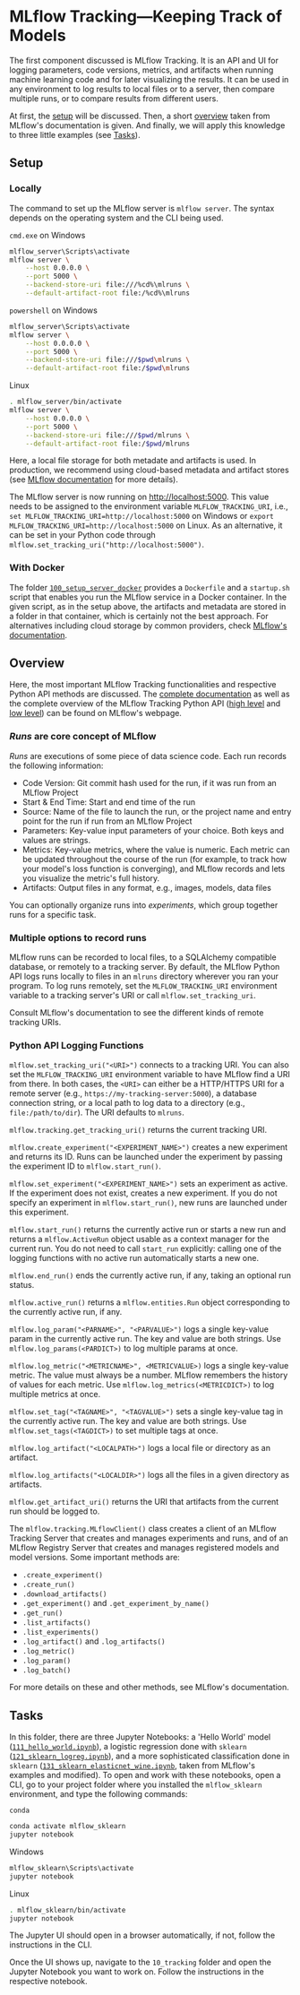# MLflow Tracking&mdash;Keeping Track of Models
The first component discussed is MLflow Tracking. It is an API and UI for logging parameters, code versions, metrics, and artifacts when running machine learning code and for later visualizing the results. It can be used in any environment to log results to local files or to a server, then compare multiple runs, or to compare results from different users.

At first, the [setup](#setup) will be discussed. Then, a short [overview](#overview) taken from MLflow's documentation is given. And finally, we will apply this knowledge to three little examples (see [Tasks](#tasks)).

## Setup
### Locally
The command to set up the MLflow server is `mlflow server`. The syntax depends on the operating system and the CLI being used.

`cmd.exe` on Windows
```bash
mlflow_server\Scripts\activate
mlflow server \
    --host 0.0.0.0 \
    --port 5000 \
    --backend-store-uri file:///%cd%\mlruns \
    --default-artifact-root file:/%cd%\mlruns
```
`powershell` on Windows
```bash
mlflow_server\Scripts\activate
mlflow server \
    --host 0.0.0.0 \
    --port 5000 \
    --backend-store-uri file:///$pwd\mlruns \
    --default-artifact-root file:/$pwd\mlruns
```
Linux
```bash
. mlflow_server/bin/activate
mlflow server \
    --host 0.0.0.0 \
    --port 5000 \
    --backend-store-uri file:///$pwd/mlruns \
    --default-artifact-root file:/$pwd/mlruns
```
Here, a local file storage for both metadate and artifacts is used. In production, we recommend using cloud-based metadata and artifact stores (see [MLflow documentation](https://www.mlflow.org/docs/latest/tracking.html#mlflow-tracking-servers) for more details). 

The MLflow server is now running on <http://localhost:5000>. This value needs to be assigned to the environment variable `MLFLOW_TRACKING_URI`, i.e., `set MLFLOW_TRACKING_URI=http://localhost:5000` on Windows or `export MLFLOW_TRACKING_URI=http://localhost:5000` on Linux. As an alternative, it can be set in your Python code through `mlflow.set_tracking_uri("http://localhost:5000")`.

### With Docker
The folder [`100_setup_server_docker`](./100_setup_server_docker) provides a `Dockerfile` and a `startup.sh` script that enables you run the MLflow service in a Docker container. In the given script, as in the setup above, the artifacts and metadata are stored in a folder in that container, which is certainly not the best approach. For alternatives including cloud storage by common providers, check [MLflow's documentation](https://mlflow.org/docs/latest/tracking.html#mlflow-tracking-servers).

## Overview
Here, the most important MLflow Tracking functionalities and respective Python API methods are discussed. The [complete documentation](https://www.mlflow.org/docs/latest/tracking.html) as well as the complete overview of the MLflow Tracking Python API ([high level](https://mlflow.org/docs/latest/python_api/mlflow.html) and [low level](https://www.mlflow.org/docs/latest/python_api/mlflow.tracking.html)) can be found on MLflow's webpage.

### *Runs* are core concept of MLflow
*Runs* are executions of some piece of data science code. Each run records the following information:
* Code Version: Git commit hash used for the run, if it was run from an MLflow Project
* Start & End Time: Start and end time of the run
* Source: Name of the file to launch the run, or the project name and entry point for the run if run from an MLflow Project
* Parameters: Key-value input parameters of your choice. Both keys and values are strings.
* Metrics: Key-value metrics, where the value is numeric. Each metric can be updated throughout the course of the run (for example, to track how your model's loss function is converging), and MLflow records and lets you visualize the metric's full history.
* Artifacts: Output files in any format, e.g., images, models, data files

You can optionally organize runs into *experiments*, which group together runs for a specific task.

### Multiple options to record runs
MLflow runs can be recorded to local files, to a SQLAlchemy compatible database, or remotely to a tracking server. By default, the MLflow Python API logs runs locally to files in an `mlruns` directory wherever you ran your program. To log runs remotely, set the `MLFLOW_TRACKING_URI` environment variable to a tracking server's URI or call `mlflow.set_tracking_uri`.

Consult MLflow's documentation to see the different kinds of remote tracking URIs.

### Python API Logging Functions
`mlflow.set_tracking_uri("<URI>")` connects to a tracking URI. You can also set the `MLFLOW_TRACKING_URI` environment variable to have MLflow find a URI from there. In both cases, the `<URI>` can either be a HTTP/HTTPS URI for a remote server (e.g., `https://my-tracking-server:5000`), a database connection string, or a local path to log data to a directory (e.g., `file:/path/to/dir`). The URI defaults to `mlruns`.

`mlflow.tracking.get_tracking_uri()` returns the current tracking URI.

`mlflow.create_experiment("<EXPERIMENT_NAME>")` creates a new experiment and returns its ID. Runs can be launched under the experiment by passing the experiment ID to `mlflow.start_run()`.

`mlflow.set_experiment("<EXPERIMENT_NAME>")` sets an experiment as active. If the experiment does not exist, creates a new experiment. If you do not specify an experiment in `mlflow.start_run()`, new runs are launched under this experiment.

`mlflow.start_run()` returns the currently active run or starts a new run and returns a `mlflow.ActiveRun` object usable as a context manager for the current run. You do not need to call `start_run` explicitly: calling one of the logging functions with no active run automatically starts a new one.

`mlflow.end_run()` ends the currently active run, if any, taking an optional run status.

`mlflow.active_run()` returns a `mlflow.entities.Run` object corresponding to the currently active run, if any.

`mlflow.log_param("<PARNAME>", "<PARVALUE>")` logs a single key-value param in the currently active run. The key and value are both strings. Use `mlflow.log_params(<PARDICT>)` to log multiple params at once.

`mlflow.log_metric("<METRICNAME>", <METRICVALUE>)` logs a single key-value metric. The value must always be a number. MLflow remembers the history of values for each metric. Use `mlflow.log_metrics(<METRICDICT>)` to log multiple metrics at once.

`mlflow.set_tag("<TAGNAME>", "<TAGVALUE>")` sets a single key-value tag in the currently active run. The key and value are both strings. Use `mlflow.set_tags(<TAGDICT>)` to set multiple tags at once.

`mlflow.log_artifact("<LOCALPATH>")` logs a local file or directory as an artifact.

`mlflow.log_artifacts("<LOCALDIR>")` logs all the files in a given directory as artifacts.

`mlflow.get_artifact_uri()` returns the URI that artifacts from the current run should be logged to.

The `mlflow.tracking.MLflowClient()` class creates a client of an MLflow Tracking Server that creates and manages experiments and runs, and of an MLflow Registry Server that creates and manages registered models and model versions. Some important methods are:
* `.create_experiment()`
* `.create_run()`
* `.download_artifacts()`
* `.get_experiment()` and `.get_experiment_by_name()`
* `.get_run()`
* `.list_artifacts()`
* `.list_experiments()`
* `.log_artifact()` and `.log_artifacts()`
* `.log_metric()`
* `.log_param()`
* `.log_batch()`

For more details on these and other methods, see MLflow's documentation.

## Tasks
In this folder, there are three Jupyter Notebooks: a 'Hello World' model ([`111_hello_world.ipynb`](./111_hello_world.ipynb)), a logistic regression done with `sklearn` ([`121_sklearn_logreg.ipynb`](./121_sklearn_logreg.ipynb)), and a more sophisticated classification done in `sklearn` ([`131_sklearn_elasticnet_wine.ipynb`](./131_sklearn_elasticnet_wine.ipynb), taken
from MLflow's examples and modified). To open and work with these notebooks, open a CLI, go to your project folder where you installed the `mlflow_sklearn` environment, and type the following commands:

`conda`
```bash
conda activate mlflow_sklearn
jupyter notebook
```
Windows
```bash
mlflow_sklearn\Scripts\activate
jupyter notebook
```
Linux
```bash
. mlflow_sklearn/bin/activate
jupyter notebook
```

The Jupyter UI should open in a browser automatically, if not, follow the instructions in the CLI.

Once the UI shows up, navigate to the `10_tracking` folder and open the Jupyter Notebook you want to work on. Follow the instructions in the respective notebook.